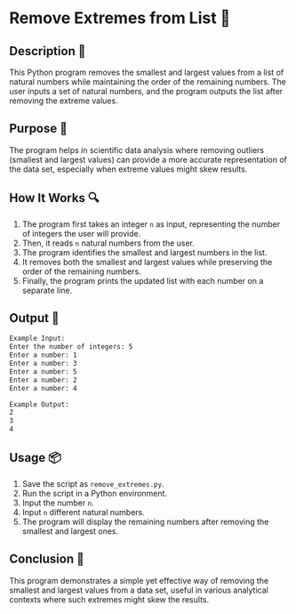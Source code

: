 # Remove Extremes from List 📝

## Description 📝

This Python program removes the smallest and largest values from a list of natural numbers while maintaining the order of the remaining numbers. The user inputs a set of natural numbers, and the program outputs the list after removing the extreme values.

## Purpose 🎯

The program helps in scientific data analysis where removing outliers (smallest and largest values) can provide a more accurate representation of the data set, especially when extreme values might skew results.

## How It Works 🔍

1. The program first takes an integer `n` as input, representing the number of integers the user will provide.
2. Then, it reads `n` natural numbers from the user.
3. The program identifies the smallest and largest numbers in the list.
4. It removes both the smallest and largest values while preserving the order of the remaining numbers.
5. Finally, the program prints the updated list with each number on a separate line.

## Output 📜

```bash
Example Input:
Enter the number of integers: 5
Enter a number: 1
Enter a number: 3
Enter a number: 5
Enter a number: 2
Enter a number: 4

Example Output:
2
3
4
```

## Usage 📦

1. Save the script as `remove_extremes.py`.
2. Run the script in a Python environment.
3. Input the number `n`.
4. Input `n` different natural numbers.
5. The program will display the remaining numbers after removing the smallest and largest ones.

## Conclusion 🚀

This program demonstrates a simple yet effective way of removing the smallest and largest values from a data set, useful in various analytical contexts where such extremes might skew the results.
